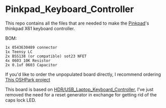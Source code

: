 # Pinkpad_Keyboard_Controller
 This repo contains all the files that are needed to make the [Pinkpad](https://crafty.moe/pinkpad.htm)'s thinkpad X61 keyboard controller.
 
 BOM:
```
1x 0543630489 connector
1x Teensy LC
2x BSS138 (or compatible) sot23 NFET
4x 0603 10K Resistor
2x 0.1uf 0603 Capacitor
```

If you'd like to order the unpopulated board directly, I recommend ordering [This OSHPark project](https://oshpark.com/shared_projects/3l395XbG)

This board is based on [HDR/USB_Laptop_Keyboard_Controller](https://github.com/HDR/USB_Laptop_Keyboard_Controller), I've just removed the need for a reset generator in exchange for getting rid of the caps lock LED.
